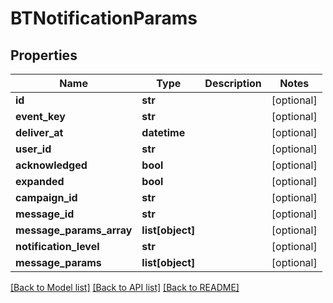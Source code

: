 # BTNotificationParams

## Properties
Name | Type | Description | Notes
------------ | ------------- | ------------- | -------------
**id** | **str** |  | [optional] 
**event_key** | **str** |  | [optional] 
**deliver_at** | **datetime** |  | [optional] 
**user_id** | **str** |  | [optional] 
**acknowledged** | **bool** |  | [optional] 
**expanded** | **bool** |  | [optional] 
**campaign_id** | **str** |  | [optional] 
**message_id** | **str** |  | [optional] 
**message_params_array** | **list[object]** |  | [optional] 
**notification_level** | **str** |  | [optional] 
**message_params** | **list[object]** |  | [optional] 

[[Back to Model list]](../README.md#documentation-for-models) [[Back to API list]](../README.md#documentation-for-api-endpoints) [[Back to README]](../README.md)


